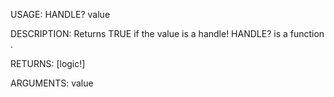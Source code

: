 USAGE:
     HANDLE? value 

DESCRIPTION:
     Returns TRUE if the value is a handle!
     HANDLE? is a function .

RETURNS: [logic!]

ARGUMENTS:
    value
